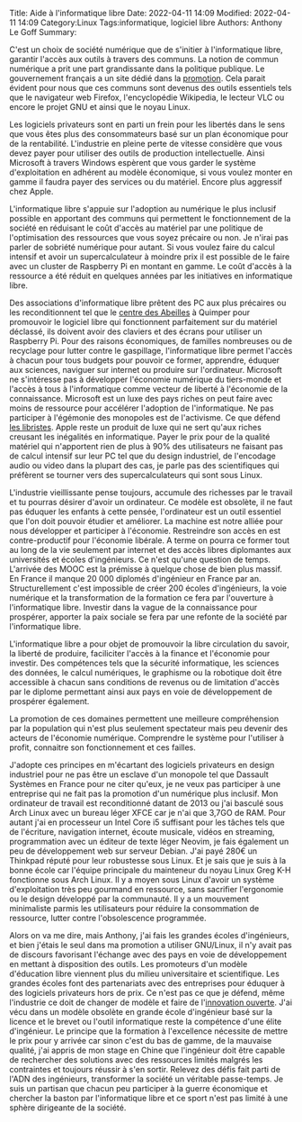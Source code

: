 Title: Aide à l'informatique libre
Date: 2022-04-11 14:09
Modified: 2022-04-11 14:09
Category:Linux
Tags:informatique, logiciel libre
Authors: Anthony Le Goff
Summary:

C'est un choix de société numérique que de s'initier à l'informatique libre, garantir l'accès aux outils à travers des communs. La notion de commun numérique a prit une part grandissante dans la politique publique. Le gouvernement français a un site dédié dans la [promotion](https://communs.societenumerique.gouv.fr/). Cela parait évident pour nous que ces communs sont devenus des outils essentiels tels que le navigateur web Firefox, l'encyclopédie Wikipedia, le lecteur VLC ou encore le projet GNU et ainsi que le noyau Linux.  

Les logiciels privateurs sont en parti un frein pour les libertés dans le sens que vous êtes plus des consommateurs basé sur un plan économique pour de la rentabilité. L'industrie en pleine perte de vitesse considère que vous devez payer pour utiliser des outils de production intellectuelle. Ainsi Microsoft à travers Windows espèrent que vous garder le système d'exploitation en adhérent au modèle économique, si vous voulez monter en gamme il faudra payer des services ou du matériel. Encore plus aggressif chez Apple.  

L'informatique libre s'appuie sur l'adoption au numérique le plus inclusif possible en apportant des communs qui permettent le fonctionnement de la société en réduisant le coût d'accès au matériel par une politique de l'optimisation des ressources que vous soyez précaire ou non. Je n'irai pas parler de sobriété numérique pour autant. Si vous voulez faire du calcul intensif et avoir un supercalculateur à moindre prix il est possible de le faire avec un cluster de Raspberry Pi en montant en gamme. Le coût d'accès à la ressource a été réduit en quelques années par les initiatives en informatique libre.   

Des associations d'informatique libre prêtent des PC aux plus précaires ou les reconditionnent tel que le [centre des Abeilles](https://www.centredesabeilles.fr/dons-dordinateurs-et-redistribution/) à Quimper pour promouvoir le logiciel libre qui fonctionnent parfaitement sur du matériel déclassé, ils doivent avoir des claviers et des écrans pour utiliser un Raspberry Pi. Pour des raisons économiques, de familles nombreuses ou de recyclage pour lutter contre le gaspillage, l'informatique libre permet l'accès à chacun pour tous budgets pour pouvoir ce former, apprendre, éduquer aux sciences, naviguer sur internet ou produire sur l'ordinateur. Microsoft ne s'intéresse pas à développer l'économie numérique du tiers-monde et l'accès à tous à l'informatique comme vecteur de liberté à l'économie de la connaissance. Microsoft est un luxe des pays riches on peut faire avec moins de ressource pour accélérer l'adoption de l'informatique. Ne pas participer à l'égémonie des monopoles est de l'activisme. Ce que défend [les libristes](https://fr.wikipedia.org/wiki/Culture_libre). Apple reste un produit de luxe qui ne sert qu'aux riches creusant les inégalités en informatique. Payer le prix pour de la qualité matériel qui n'apportent rien de plus à 90% des utilisateurs ne faisant pas de calcul intensif sur leur PC tel que du design industriel, de l'encodage audio ou video dans la plupart des cas, je parle pas des scientifiques qui préfèrent se tourner vers des supercalculateurs qui sont sous Linux.  

L'industrie vieillissante pense toujours, accumule des richesses par le travail et tu pourras désirer d'avoir un ordinateur. Ce modèle est obsolète, il ne faut pas éduquer les enfants à cette pensée, l'ordinateur est un outil essentiel que l'on doit pouvoir étudier et améliorer. La machine est notre alliée pour nous développer et participer à l'économie. Restreindre son accès en est contre-productif pour l'économie libérale. A terme on pourra ce former tout au long de la vie seulement par internet et des accès libres diplomantes aux universités et écoles d'ingénieurs. Ce n'est qu'une question de temps. L'arrivée des MOOC est la prémisse à quelque chose de bien plus massif. En France il manque 20 000 diplomés d'ingénieur en France par an. Structurellement c'est impossible de créer 200 écoles d'ingénieurs, la voie numérique et la transformation de la formation ce fera par l'ouverture à l'informatique libre. Investir dans la vague de la connaissance pour prospérer, apporter la paix sociale se fera par une refonte de la société par l'informatique libre.  

L'informatique libre a pour objet de promouvoir la libre circulation du savoir, la liberté de produire, faciliciter l'accès à la finance et l'économie pour investir. Des compétences tels que la sécurité informatique, les sciences des données, le calcul numériques, le graphisme ou la robotique doit être accessible à chacun sans conditions de revenus ou de limitation d'accès par le diplome permettant ainsi aux pays en voie de développement de prospérer également.  

La promotion de ces domaines permettent une meilleure compréhension par la population qui n'est plus seulement spectateur mais peu devenir des acteurs de l'économie numérique. Comprendre le système pour l'utiliser à profit, connaitre son fonctionnement et ces failles.  

J'adopte ces principes en m'écartant des logiciels privateurs en design industriel pour ne pas être un esclave d'un monopole tel que Dassault Systèmes en France pour ne citer qu'eux, je ne veux pas participer à une entreprise qui ne fait pas la promotion d'un numérique plus inclusif. Mon ordinateur de travail est reconditionné datant de 2013 ou j'ai basculé sous Arch Linux avec un bureau léger XFCE car je n'ai que 3,7GO de RAM. Pour autant j'ai en processeur un Intel Core i5 suffisant pour les tâches tels que de l'écriture, navigation internet, écoute musicale, vidéos en streaming, programmation avec un éditeur de texte léger Neovim, je fais également un peu de développement web sur serveur Debian. J'ai payé 280€ un Thinkpad réputé pour leur robustesse sous Linux. Et je sais que je suis à la bonne école car l'équipe principale du mainteneur du noyau Linux Greg K-H fonctionne sous Arch Linux. Il y a moyen sous Linux d'avoir un système d'exploitation très peu gourmand en ressource, sans sacrifier l'ergonomie ou le design développé par la communauté. Il y a un mouvement minimaliste parmis les utilisateurs pour réduire la consommation de ressource, lutter contre l'obsolescence programmée.  

Alors on va me dire, mais Anthony, j'ai fais les grandes écoles d'ingénieurs, et bien j'étais le seul dans ma promotion a utiliser GNU/Linux, il n'y avait pas de discours favorisant l'échange avec des pays en voie de développement en mettant à disposition des outils. Les promoteurs d'un modèle d'éducation libre viennent plus du milieu universitaire et scientifique. Les grandes écoles font des partenariats avec des entreprises pour éduquer à des logiciels privateurs hors de prix. Ce n'est pas ce que je défend, même l'industrie ce doit de changer de modèle et faire de l'[innovation ouverte](https://fr.wikipedia.org/wiki/Innovation_ouverte). J'ai vécu dans un modèle obsolète en grande école d'ingénieur basé sur la licence et le brevet ou l'outil informatique reste la compétence d'une élite d'ingénieur. Le principe que la formation à l'excellence nécessite de mettre le prix pour y arrivée car sinon c'est du bas de gamme, de la mauvaise qualité, j'ai appris de mon stage en Chine que l'ingénieur doit être capable de rechercher des solutions avec des ressources limités malgrés les contraintes et toujours réussir à s'en sortir. Relevez des défis fait parti de l'ADN des ingénieurs, transformer la société un véritable passe-temps. Je suis un partisan que chacun peu participer à la guerre économique et chercher la baston par l'informatique libre et ce sport n'est pas limité à une sphère dirigeante de la société.

